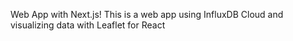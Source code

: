 Web App with Next.js!
This is a web app using InfluxDB Cloud and visualizing data with Leaflet for React 
